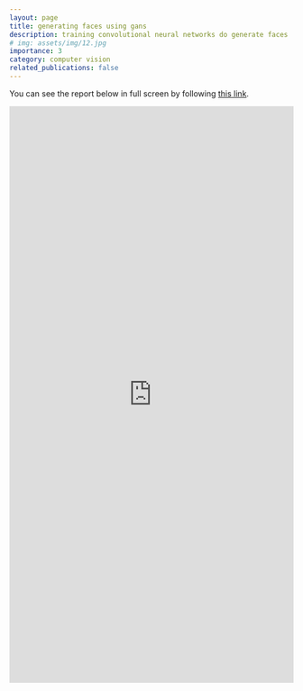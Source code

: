 ```yaml
---
layout: page
title: generating faces using gans
description: training convolutional neural networks do generate faces
# img: assets/img/12.jpg
importance: 3
category: computer vision
related_publications: false
---
```


You can see the report below in full screen by following [this link](https://wandb.ai/tetamusha/wgan_celeba/reports/GAN-training-on-image-datasets--Vmlldzo2NzMxODkx).

<iframe src="https://wandb.ai/tetamusha/wgan_celeba/reports/GAN-training-on-image-datasets--Vmlldzo2NzMxODkx" style="border:none;height:1024px;width:100%">
</iframe>
